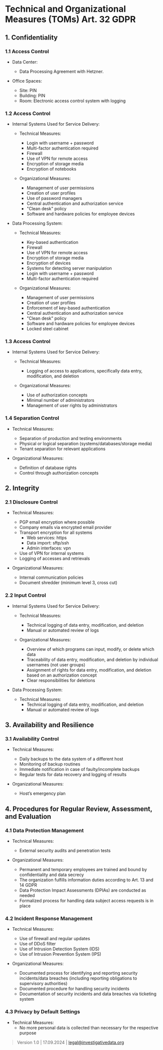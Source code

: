 # Technical and Organizational Measures (TOMs) Art. 32 GDPR

## 1. Confidentiality

### 1.1 Access Control

- Data Center:
    - Data Processing Agreement with Hetzner.

- Office Spaces:
    - Site: PIN
    - Building: PIN
    - Room: Electronic access control system with logging

### 1.2 Access Control

- Internal Systems Used for Service Delivery:

    - Technical Measures:
        - Login with username + password
        - Multi-factor authentication required
        - Firewall
        - Use of VPN for remote access
        - Encryption of storage media
        - Encryption of notebooks

    - Organizational Measures:
        - Management of user permissions
        - Creation of user profiles
        - Use of password managers
        - Central authentication and authorization service
        - "Clean desk" policy
        - Software and hardware policies for employee devices

- Data Processing System:

    - Technical Measures:
        - Key-based authentication
        - Firewall
        - Use of VPN for remote access
        - Encryption of storage media
        - Encryption of devices
        - Systems for detecting server manipulation
        - Login with username + password
        - Multi-factor authentication required

    - Organizational Measures:
        - Management of user permissions
        - Creation of user profiles
        - Enforcement of key-based authentication
        - Central authentication and authorization service
        - "Clean desk" policy
        - Software and hardware policies for employee devices
        - Locked steel cabinet

### 1.3 Access Control

- Internal Systems Used for Service Delivery:

    - Technical Measures:
        - Logging of access to applications, specifically data entry, modification, and deletion

    - Organizational Measures:
        - Use of authorization concepts
        - Minimal number of administrators
        - Management of user rights by administrators

### 1.4 Separation Control

- Technical Measures:
    - Separation of production and testing environments
    - Physical or logical separation (systems/databases/storage media)
    - Tenant separation for relevant applications

- Organizational Measures:
    - Definition of database rights
    - Control through authorization concepts

## 2. Integrity

### 2.1 Disclosure Control

- Technical Measures:
    - PGP email encryption where possible
    - Company emails via encrypted email provider
    - Transport encryption for all systems
        - Web services: https
        - Data import: sftp/ssh
        - Admin interfaces: vpn
    - Use of VPN for internal systems
    - Logging of accesses and retrievals

- Organizational Measures:
    - Internal communication policies
    - Document shredder (minimum level 3, cross cut)

### 2.2 Input Control

- Internal Systems Used for Service Delivery:

    - Technical Measures:
        - Technical logging of data entry, modification, and deletion
        - Manual or automated review of logs

    - Organizational Measures:
        - Overview of which programs can input, modify, or delete which data
        - Traceability of data entry, modification, and deletion by individual usernames (not user groups)
        - Assignment of rights for data entry, modification, and deletion based on an authorization concept
        - Clear responsibilities for deletions

- Data Processing System:

    - Technical Measures:
        - Technical logging of data entry, modification, and deletion
        - Manual or automated review of logs

## 3. Availability and Resilience

### 3.1 Availability Control

- Technical Measures:
    - Daily backups to the data system of a different host
    - Monitoring of backup routines
    - Immediate notification in case of faulty/incomplete backups
    - Regular tests for data recovery and logging of results

- Organizational Measures:
    - Host’s emergency plan

## 4. Procedures for Regular Review, Assessment, and Evaluation

### 4.1 Data Protection Management

- Technical Measures:
    - External security audits and penetration tests

- Organizational Measures:
    - Permanent and temporary employees are trained and bound by confidentiality and data secrecy
    - The organization fulfills information duties according to Art. 13 and 14 GDPR
    - Data Protection Impact Assessments (DPIAs) are conducted as needed
    - Formalized process for handling data subject access requests is in place

### 4.2 Incident Response Management

- Technical Measures:
    - Use of firewall and regular updates
    - Use of DDoS filter
    - Use of Intrusion Detection System (IDS)
    - Use of Intrusion Prevention System (IPS)

- Organizational Measures:
    - Documented process for identifying and reporting security incidents/data breaches (including reporting obligations to supervisory authorities)
    - Documented procedure for handling security incidents
    - Documentation of security incidents and data breaches via ticketing system

### 4.3 Privacy by Default Settings

- Technical Measures:
    - No more personal data is collected than necessary for the respective purpose

> Version 1.0 | 17.09.2024 | [legal@investigativedata.org](mailto:legal@investigativedata.org)
